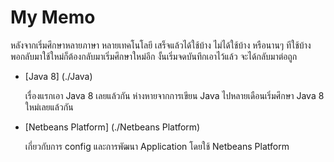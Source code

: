 # My Memo

หลังจากเริ่มศึกษาหลายภาษา หลายเทคโนโลยี เสร็จแล้วได้ใช้บ้าง ไม่ได้ใช้บ้าง หรือนานๆ ทีใช้บ้าง พอกลับมาใช้ใหม่ก็ต้องกลับมาเริ่มศึกษาใหม่อีก งั้นเริ่มจดบันทึกเอาไว้แล้ว จะได้กลับมาต่อถูก

- [Java 8] (./Java)
  
  เรื่องแรกเอา Java 8 เลยแล้วกัน ห่างหายจากการเขียน Java ไปหลายเดือนเริ่มศึกษา Java 8 ใหม่เลยแล้วกัน
  
- [Netbeans Platform] (./Netbeans Platform)
  
  เกี่ยวกับการ config และการพัฒนา Application โดยใช้ Netbeans Platform
